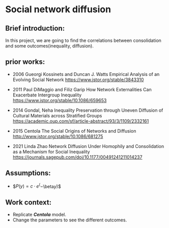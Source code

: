 # Social network diffusion
## Brief introduction:
In this project, we are going to find the correlations between consolidation and some outcomes(inequality, diffusion).
## prior works:

- 2006 Gueorgi Kossinets and Duncan J. Watts
  Empirical Analysis of an Evolving Social Network
  https://www.jstor.org/stable/3843310
  
- 2011 Paul DiMaggio and Filiz Garip
  How Network Externalities Can Exacerbate Intergroup Inequality
  https://www.jstor.org/stable/10.1086/659653
  
- 2014 Gondal, Neha
  Inequality Preservation through Uneven Diffusion of Cultural Materials across Stratified Groups
  https://academic.oup.com/sf/article-abstract/93/3/1109/2332161
  
- 2015 Centola
  The Social Origins of Networks and Diffusion
  http://www.jstor.org/stable/10.1086/681275
  
- 2021 Linda Zhao
  Network Diffusion Under Homophily and Consolidation as a Mechanism for Social Inequality
  https://journals.sagepub.com/doi/10.1177/00491241211014237

## Assumptions:
- $$P(y) = c·e^(-$\beta$y)$$
## Work context:
- Replicate ***Centola*** model.
- Change the parameters to see the different outcomes.
